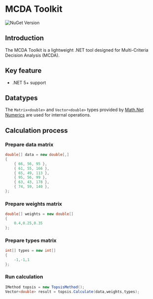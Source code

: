 # MCDA Toolkit
![NuGet Version](https://img.shields.io/nuget/vpre/McdaToolkit?link=https%3A%2F%2Fwww.nuget.org%2Fpackages%2FMcdaToolkit)

## Introduction
The MCDA Toolkit is a lightweight .NET tool designed for Multi-Criteria Decision Analysis (MCDA).  

## Key feature
- .NET  5+ support

## Datatypes

The ```Matrix<double>``` and ```Vector<double>``` types provided by [Math.Net Numerics](https://numerics.mathdotnet.com/) are used for internal operations.

## Calculation process

### Prepare data matrix

```csharp
double[] data = new double[,]
{
    { 66, 56, 95 },
    { 61, 55, 166 },
    { 65, 49, 113 },
    { 95, 56, 99 },
    { 63, 43, 178 },
    { 74, 59, 140 },
};
```

### Prepare weights matrix 
```csharp
double[] weights = new double[]
{
    0.4,0.25,0.35
};
```

### Prepare types matrix
```csharp
int[] types = new int[]
{
    -1,-1,1
};
```
### Run calculation

```csharp
IMethod topsis = new TopsisMethod();
Vector<double> result = topsis.Calculate(data,weights,types);
```